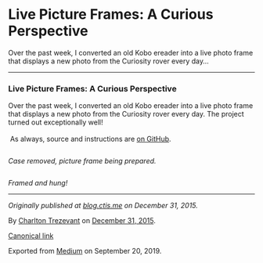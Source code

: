 Live Picture Frames: A Curious Perspective
==========================================

Over the past week, I converted an old Kobo ereader into a live photo
frame that displays a new photo from the Curiosity rover every day…

------------------------------------------------------------------------

### Live Picture Frames: A Curious Perspective

Over the past week, I converted an old Kobo ereader into a live photo
frame that displays a new photo from the Curiosity rover every day. The
project turned out exceptionally well!  
   
 As always, source and instructions are
<a href="https://github.com/ctrezevant/redRover" class="markup--anchor markup--p-anchor">on GitHub</a>.

<figure>
<img src="https://cdn-images-1.medium.com/max/800/0*8xAMLWY4eRo1NPfb." class="graf-image" alt="" />
</figure>

*Case removed, picture frame being prepared.*

<figure>
<img src="https://cdn-images-1.medium.com/max/800/0*P1wz6z1SaUuKPoBE." class="graf-image" alt="" />
</figure>

*Framed and hung!*

------------------------------------------------------------------------

*Originally published at*
<a href="http://blog.ctis.me/2015/12/live-picture-frames-curious-perspective.html" class="markup--anchor markup--p-anchor"><em>blog.ctis.me</em></a>
*on December 31, 2015.*

By
<a href="https://medium.com/@charltontrez" class="p-author h-card">Charlton Trezevant</a>
on [December 31, 2015](https://medium.com/p/bf87e3b6f3f2).

<a href="https://medium.com/@charltontrez/live-picture-frames-a-curious-perspective-bf87e3b6f3f2" class="p-canonical">Canonical link</a>

Exported from [Medium](https://medium.com) on September 20, 2019.
